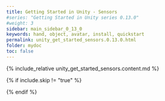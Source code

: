 ```yaml
---
title: Getting Started in Unity - Sensors
#series: "Getting Started in Unity series 0.13.0"
#weight: 3
sidebar: main_sidebar_0_13_0
keywords: hand, object, avatar, install, quickstart
permalink: unity_get_started_sensors.0.13.0.html
folder: mydoc
toc: false
---
```


{% include_relative unity_get_started_sensors.content.md %}

{% if include.skip != "true" %}
<!--{% include custom/series_acme_next.html %}-->
{% endif %}
